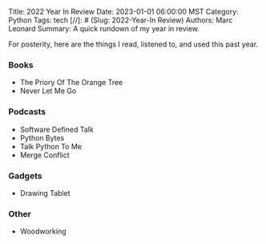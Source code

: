 Title: 2022 Year In Review
Date: 2023-01-01 06:00:00 MST
Category: Python
Tags: tech
[//]: # (Slug: 2022-Year-In Review)
Authors: Marc Leonard
Summary: A quick rundown of my year in review.

For posterity, here are the things I read, listened to, and used this past year.

### Books

- The Priory Of The Orange Tree
- Never Let Me Go

### Podcasts

- Software Defined Talk
- Python Bytes
- Talk Python To Me
- Merge Conflict

### Gadgets

- Drawing Tablet

### Other

- Woodworking

